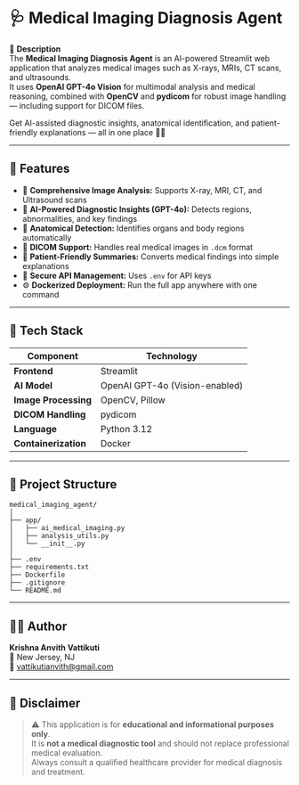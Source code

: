 🩺 Medical Imaging Diagnosis Agent
==================================

📖 **Description**  
The **Medical Imaging Diagnosis Agent** is an AI-powered Streamlit web application that analyzes medical images such as X-rays, MRIs, CT scans, and ultrasounds.  
It uses **OpenAI GPT-4o Vision** for multimodal analysis and medical reasoning, combined with **OpenCV** and **pydicom** for robust image handling — including support for DICOM files.

Get AI-assisted diagnostic insights, anatomical identification, and patient-friendly explanations — all in one place 🧠💡  

---

🌟 **Features**
----------------
- 🧬 **Comprehensive Image Analysis:** Supports X-ray, MRI, CT, and Ultrasound scans  
- 🧠 **AI-Powered Diagnostic Insights (GPT-4o):** Detects regions, abnormalities, and key findings  
- 🏥 **Anatomical Detection:** Identifies organs and body regions automatically  
- 🩻 **DICOM Support:** Handles real medical images in `.dcm` format  
- 💬 **Patient-Friendly Summaries:** Converts medical findings into simple explanations  
- 🔐 **Secure API Management:** Uses `.env` for API keys  
- ⚙️ **Dockerized Deployment:** Run the full app anywhere with one command  

---

🧠 **Tech Stack**
-----------------
| Component | Technology |
|------------|-------------|
| **Frontend** | Streamlit |
| **AI Model** | OpenAI GPT-4o (Vision-enabled) |
| **Image Processing** | OpenCV, Pillow |
| **DICOM Handling** | pydicom |
| **Language** | Python 3.12 |
| **Containerization** | Docker |

---


🧾 **Project Structure**
------------------------
```
medical_imaging_agent/
│
├── app/
│   ├── ai_medical_imaging.py
│   ├── analysis_utils.py
│   └── __init__.py
│
├── .env
├── requirements.txt
├── Dockerfile
├── .gitignore
└── README.md
```

---


👨‍💻 **Author**
----------------
**Krishna Anvith Vattikuti**  
📍 New Jersey, NJ  
📧 vattikutianvith@gmail.com  

---

📜 **Disclaimer**
-----------------
> ⚠️ This application is for **educational and informational purposes only**.  
> It is **not a medical diagnostic tool** and should not replace professional medical evaluation.  
> Always consult a qualified healthcare provider for medical diagnosis and treatment.

